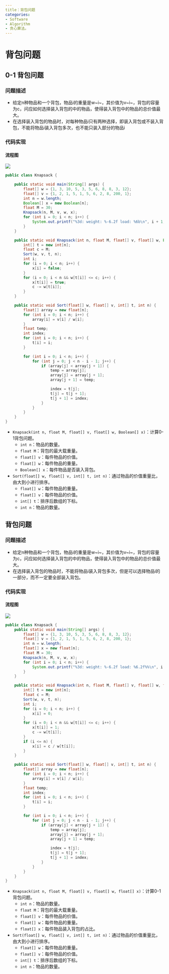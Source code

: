 ```yaml
---
title：背包问题
categories:
- Software
- Algorithm
- 贪心算法。
---
```

# 背包问题

## 0-1 背包问题

### 问题描述

- 给定n种物品和一个背包，物品i的重量是w~i~，其价值为v~i~，背包的容量为c，问应如何选择装入背包的中的物品，使得装入背包中的物品的总价值最大。
- 在选择装入背包的物品时，对每种物品i只有两种选择，即装入背包或不装入背包，不能将物品i装入背包多次，也不能只装入部分的物品i

### 代码实现

#### 流程图

![](https://raw.githubusercontent.com/LuShan123888/Files/main/Pictures/2020-12-10-2020-11-25-Flowchart-2-6298106.svg)

```java
public class Knapsack {

    public static void main(String[] args) {
        float[] w = {1, 3, 10, 5, 3, 5, 6, 8, 8, 3, 12};
        float[] v = {1, 2, 1, 5, 1, 5, 6, 2, 8, 200, 1};
        int n = w.length;
        Boolean[] x = new Boolean[n];
        float M = 30;
        Knapsack(n, M, v, w, x);
        for (int i = 0; i < n; i++) {
            System.out.printf("%3d: weight: %-6.2f load: %6b\n", i + 1, w[i], x[i]);
        }
    }

    public static void Knapsack(int n, float M, float[] v, float[] w, Boolean[] x) {
        int[] t = new int[n];
        float c = M;
        Sort(w, v, t, n);
        int i;
        for (i = 0; i < n; i++) {
            x[i] = false;
        }
        for (i = 0; i < n && w[t[i]] <= c; i++) {
            x[t[i]] = true;
            c -= w[t[i]];
        }
    }

    public static void Sort(float[] w, float[] v, int[] t, int n) {
        float[] array = new float[n];
        for (int i = 0; i < n; i++) {
            array[i] = v[i] / w[i];
        }
        float temp;
        int index;
        for (int i = 0; i < n; i++) {
            t[i] = i;
        }

        for (int i = 0; i < n; i++) {
            for (int j = 0; j < n - i - 1; j++) {
                if (array[j] < array[j + 1]) {
                    temp = array[j];
                    array[j] = array[j + 1];
                    array[j + 1] = temp;

                    index = t[j];
                    t[j] = t[j + 1];
                    t[j + 1] = index;
                }
            }
        }
    }
}
```

- `Knapsack(int n, float M, float[] v, float[] w, Boolean[] x)`：计算0-1背包问题。
    - `int n`：物品的数量。
    - `float M`：背包的最大载重量。
    - `float[] v`：每件物品的价值。
    - `float[] w`：每件物品的重量。
    - `Boolean[] x`：每件物品是否装入背包。
- `Sort(float[] w, float[] v, int[] t, int n)`：通过物品的价值重量比，由大到小进行排序。
    - `float[] w`：每件物品的重量。
    - `float[] v`：每件物品的价值。
    - `int[] t`：排序后数组的下标。
    - `int n`：物品的数量。

## 背包问题

### 问题描述

- 给定n种物品和一个背包，物品i的重量是w~i~，其价值为v~i~，背包的容量为c，问应如何选择装入背包的中的物品，使得装入背包中的物品的总价值最大。
- 在选择装入背包的物品时，不能将物品i装入背包多次，但是可以选择物品i的一部分，而不一定要全部装入背包。

### 代码实现

#### 流程图

![](https://raw.githubusercontent.com/LuShan123888/Files/main/Pictures/2020-12-10-2020-11-25-Flowchart-6297817.svg)

```java
public class Knapsack {
    public static void main(String[] args) {
        float[] w = {1, 3, 10, 5, 3, 5, 6, 8, 8, 3, 12};
        float[] v = {1, 2, 1, 5, 1, 5, 6, 2, 8, 200, 1};
        int n = w.length;
        float[] x = new float[n];
        float M = 30;
        Knapsack(n, M, v, w, x);
        for (int i = 0; i < n; i++) {
            System.out.printf("%3d: weight: %-6.2f load: %6.2f%%\n", i + 1, w[i], x[i] * 100);
        }
    }

    public static void Knapsack(int n, float M, float[] v, float[] w, float[] x) {
        int[] t = new int[n];
        float c = M;
        Sort(w, v, t, n);
        int i;
        for (i = 0; i < n; i++) {
            x[i] = 0;
        }
        for (i = 0; i < n && w[t[i]] <= c; i++) {
            x[t[i]] = 1;
            c -= w[t[i]];
        }
        if (i <= n) {
            x[i] = c / w[t[i]];
        }
    }

    public static void Sort(float[] w, float[] v, int[] t, int n) {
        float[] array = new float[n];
        for (int i = 0; i < n; i++) {
            array[i] = v[i] / w[i];
        }
        float temp;
        int index;
        for (int i = 0; i < n; i++) {
            t[i] = i;
        }

        for (int i = 0; i < n; i++) {
            for (int j = 0; j < n - i - 1; j++) {
                if (array[j] < array[j + 1]) {
                    temp = array[j];
                    array[j] = array[j + 1];
                    array[j + 1] = temp;

                    index = t[j];
                    t[j] = t[j + 1];
                    t[j + 1] = index;
                }
            }
        }
    }
}

```

- `Knapsack(int n, float M, float[] v, float[] w, float[] x)`：计算0-1背包问题。
    - `int n`：物品的数量。
    - `float M`：背包的最大载重量。
    - `float[] v`：每件物品的价值。
    - `float[] w`：每件物品的重量。
    - `float[] x`：每件物品装入背包的占比。
- `Sort(float[] w, float[] v, int[] t, int n)`：通过物品的价值重量比，由大到小进行排序。
    - `float[] w`：每件物品的重量。
    - `float[] v`：每件物品的价值。
    - `int[] t`：排序后数组的下标。
    - `int n`：物品的数量。
